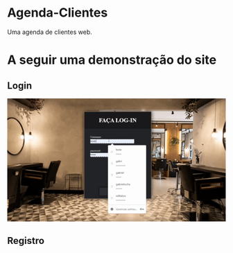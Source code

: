 # Agenda-Clientes
Uma agenda de clientes web.

# A seguir uma demonstração do site

## Login
<p>
  <img src="src_gif/login.gif">
</p>

## Registro

